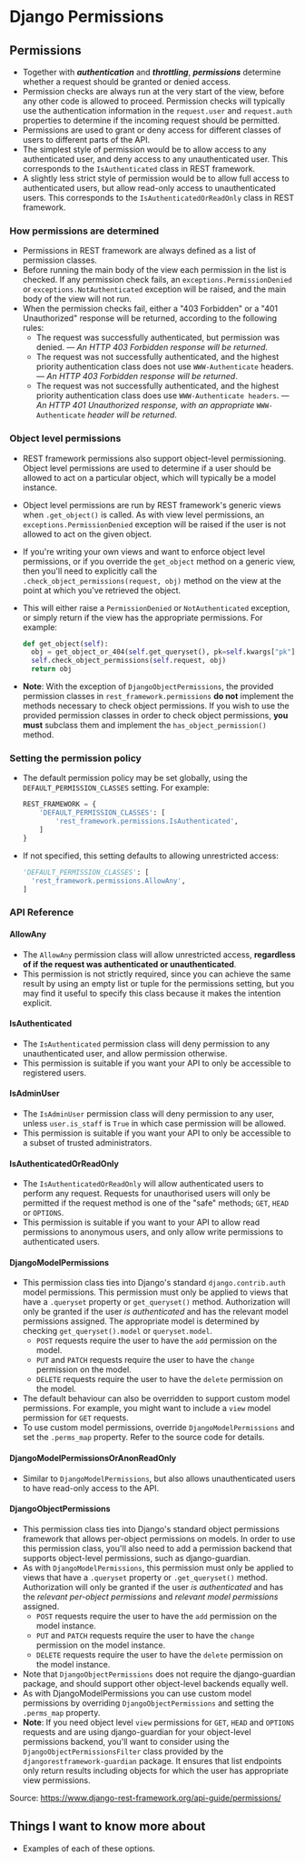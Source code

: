 # Django Permissions

## Permissions

* Together with ***authentication*** and ***throttling***, ***permissions*** determine whether a request should be granted or denied access.
* Permission checks are always run at the very start of the view, before any other code is allowed to proceed. Permission checks will typically use the authentication information in the `request.user` and `request.auth` properties to determine if the incoming request should be permitted.
* Permissions are used to grant or deny access for different classes of users to different parts of the API.
* The simplest style of permission would be to allow access to any authenticated user, and deny access to any unauthenticated user. This corresponds to the `IsAuthenticated` class in REST framework.
* A slightly less strict style of permission would be to allow full access to authenticated users, but allow read-only access to unauthenticated users. This corresponds to the `IsAuthenticatedOrReadOnly` class in REST framework.

### How permissions are determined

* Permissions in REST framework are always defined as a list of permission classes.
* Before running the main body of the view each permission in the list is checked. If any permission check fails, an `exceptions.PermissionDenied` or `exceptions.NotAuthenticated` exception will be raised, and the main body of the view will not run.
* When the permission checks fail, either a "403 Forbidden" or a "401 Unauthorized" response will be returned, according to the following rules:
  * The request was successfully authenticated, but permission was denied. — *An HTTP 403 Forbidden response will be returned*.
  * The request was not successfully authenticated, and the highest priority authentication class does not use `WWW-Authenticate` headers. — *An HTTP 403 Forbidden response will be returned*.
  * The request was not successfully authenticated, and the highest priority authentication class does use `WWW-Authenticate headers`. — *An HTTP 401 Unauthorized response, with an appropriate* `WWW-Authenticate` *header will be returned*.

### Object level permissions

* REST framework permissions also support object-level permissioning. Object level permissions are used to determine if a user should be allowed to act on a particular object, which will typically be a model instance.
* Object level permissions are run by REST framework's generic views when `.get_object()` is called. As with view level permissions, an `exceptions.PermissionDenied` exception will be raised if the user is not allowed to act on the given object.
* If you're writing your own views and want to enforce object level permissions, or if you override the `get_object` method on a generic view, then you'll need to explicitly call the `.check_object_permissions(request, obj)` method on the view at the point at which you've retrieved the object.
* This will either raise a `PermissionDenied` or `NotAuthenticated` exception, or simply return if the view has the appropriate permissions. For example:

  ```python
  def get_object(self):
    obj = get_object_or_404(self.get_queryset(), pk=self.kwargs["pk"])
    self.check_object_permissions(self.request, obj)
    return obj
  ```

* **Note**: With the exception of `DjangoObjectPermissions`, the provided permission classes in `rest_framework.permissions` **do not** implement the methods necessary to check object permissions. If you wish to use the provided permission classes in order to check object permissions, **you must** subclass them and implement the `has_object_permission()` method.

### Setting the permission policy

* The default permission policy may be set globally, using the `DEFAULT_PERMISSION_CLASSES` setting. For example:

  ```python
  REST_FRAMEWORK = {
      'DEFAULT_PERMISSION_CLASSES': [
          'rest_framework.permissions.IsAuthenticated',
      ]
  }
  ```

* If not specified, this setting defaults to allowing unrestricted access:

  ```python
  'DEFAULT_PERMISSION_CLASSES': [
    'rest_framework.permissions.AllowAny',
  ]
  ```

### API Reference

#### AllowAny

* The `AllowAny` permission class will allow unrestricted access, **regardless of if the request was authenticated or unauthenticated**.
* This permission is not strictly required, since you can achieve the same result by using an empty list or tuple for the permissions setting, but you may find it useful to specify this class because it makes the intention explicit.

#### IsAuthenticated

* The `IsAuthenticated` permission class will deny permission to any unauthenticated user, and allow permission otherwise.
* This permission is suitable if you want your API to only be accessible to registered users.

#### IsAdminUser

* The `IsAdminUser` permission class will deny permission to any user, unless `user.is_staff` is `True` in which case permission will be allowed.
* This permission is suitable if you want your API to only be accessible to a subset of trusted administrators.

#### IsAuthenticatedOrReadOnly

* The `IsAuthenticatedOrReadOnly` will allow authenticated users to perform any request. Requests for unauthorised users will only be permitted if the request method is one of the "safe" methods; `GET`, `HEAD` or `OPTIONS`.
* This permission is suitable if you want to your API to allow read permissions to anonymous users, and only allow write permissions to authenticated users.

#### DjangoModelPermissions

* This permission class ties into Django's standard `django.contrib.auth` model permissions. This permission must only be applied to views that have a `.queryset` property or `get_queryset()` method. Authorization will only be granted if the user *is authenticated* and has the relevant model permissions assigned. The appropriate model is determined by checking `get_queryset().model` or `queryset.model`.
  * `POST` requests require the user to have the `add` permission on the model.
  * `PUT` and `PATCH` requests require the user to have the `change` permission on the model.
  * `DELETE` requests require the user to have the `delete` permission on the model.
* The default behaviour can also be overridden to support custom model permissions. For example, you might want to include a `view` model permission for `GET` requests.
* To use custom model permissions, override `DjangoModelPermissions` and set the `.perms_map` property. Refer to the source code for details.

#### DjangoModelPermissionsOrAnonReadOnly

* Similar to `DjangoModelPermissions`, but also allows unauthenticated users to have read-only access to the API.

#### DjangoObjectPermissions

* This permission class ties into Django's standard object permissions framework that allows per-object permissions on models. In order to use this permission class, you'll also need to add a permission backend that supports object-level permissions, such as django-guardian.
* As with `DjangoModelPermissions`, this permission must only be applied to views that have a `.queryset` property or `.get_queryset()` method. Authorization will only be granted if the user *is authenticated* and has the *relevant per-object permissions* and *relevant model permissions* assigned.
  * `POST` requests require the user to have the `add` permission on the model instance.
  * `PUT` and `PATCH` requests require the user to have the `change` permission on the model instance.
  * `DELETE` requests require the user to have the `delete` permission on the model instance.
* Note that `DjangoObjectPermissions` does not require the django-guardian package, and should support other object-level backends equally well.
* As with DjangoModelPermissions you can use custom model permissions by overriding `DjangoObjectPermissions` and setting the `.perms_map` property.
* **Note**: If you need object level `view` permissions for `GET`, `HEAD` and `OPTIONS` requests and are using django-guardian for your object-level permissions backend, you'll want to consider using the `DjangoObjectPermissionsFilter` class provided by the `djangorestframework-guardian` package. It ensures that list endpoints only return results including objects for which the user has appropriate view permissions.

Source: <https://www.django-rest-framework.org/api-guide/permissions/>

## Things I want to know more about

* Examples of each of these options.

